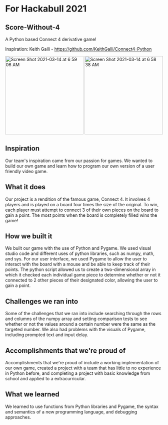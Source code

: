 # For Hackabull 2021
## Score-Without-4
A Python based Connect 4 derivative game!


Inspiration: Keith Galli - https://github.com/KeithGalli/Connect4-Python

<img width="250" alt="Screen Shot 2021-03-14 at 6 59 06 AM" src="https://user-images.githubusercontent.com/69592206/111066044-62f1ba00-8493-11eb-8303-8cd07caaeabf.png">

<img width="250" alt="Screen Shot 2021-03-14 at 6 58 38 AM" src="https://user-images.githubusercontent.com/69592206/111066045-65ecaa80-8493-11eb-8be9-3f19af839e6d.png">

## Inspiration 
Our team's inspiration came from our passion for games. We wanted to build our own game and learn how to program our own version of a user friendly video game.
## What it does
Our project is a rendition of the famous game, Connect 4. It involves 4 players and is played on a board four times the size of the original. To win, each player must attempt to connect 3 of their own pieces on the board to gain a point. The most points when the board is completely filled wins the game!
## How we built it
We built our game with the use of Python and Pygame. We used visual studio code and different uses of python libraries, such as numpy, math, and sys. For our user interface, we used Pygame to allow the user to interact with the board with a mouse and be able to keep track of their points. The python script allowed us to create a two-dimensional array in which it checked each individual game piece to determine whether or not it connected to 2 other pieces of their designated color, allowing the user to gain a point.
## Challenges we ran into
Some of the challenges that we ran into include searching through the rows and columns of the numpy array and setting comparison tests to see whether or not the values around a certain number were the same as the targeted number. We also had problems with the visuals of Pygame, including prompted text and input delay.
## Accomplishments that we're proud of
Accomplishments that we're proud of include a working implementation of our own game, created a project with a team that has little to no experience in Python before, and completing a project with basic knowledge from school and applied to a extracurricular.
## What we learned
We learned to use functions from Python libraries and Pygame, the syntax and semantics of a new programming language, and debugging approaches.
